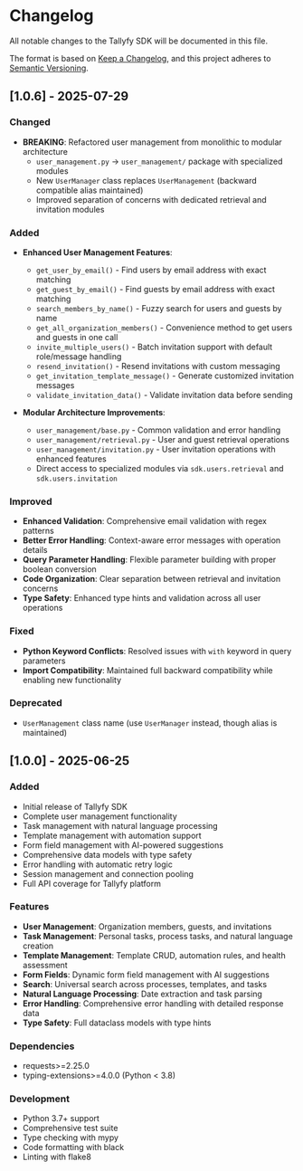 # Changelog

All notable changes to the Tallyfy SDK will be documented in this file.

The format is based on [Keep a Changelog](https://keepachangelog.com/en/1.0.0/),
and this project adheres to [Semantic Versioning](https://semver.org/spec/v2.0.0.html).

## [1.0.6] - 2025-07-29

### Changed
- **BREAKING**: Refactored user management from monolithic to modular architecture
  - `user_management.py` → `user_management/` package with specialized modules
  - New `UserManager` class replaces `UserManagement` (backward compatible alias maintained)
  - Improved separation of concerns with dedicated retrieval and invitation modules

### Added
- **Enhanced User Management Features**:
  - `get_user_by_email()` - Find users by email address with exact matching
  - `get_guest_by_email()` - Find guests by email address with exact matching
  - `search_members_by_name()` - Fuzzy search for users and guests by name
  - `get_all_organization_members()` - Convenience method to get users and guests in one call
  - `invite_multiple_users()` - Batch invitation support with default role/message handling
  - `resend_invitation()` - Resend invitations with custom messaging
  - `get_invitation_template_message()` - Generate customized invitation messages
  - `validate_invitation_data()` - Validate invitation data before sending

- **Modular Architecture Improvements**:
  - `user_management/base.py` - Common validation and error handling
  - `user_management/retrieval.py` - User and guest retrieval operations
  - `user_management/invitation.py` - User invitation operations with enhanced features
  - Direct access to specialized modules via `sdk.users.retrieval` and `sdk.users.invitation`

### Improved
- **Enhanced Validation**: Comprehensive email validation with regex patterns
- **Better Error Handling**: Context-aware error messages with operation details
- **Query Parameter Handling**: Flexible parameter building with proper boolean conversion
- **Code Organization**: Clear separation between retrieval and invitation concerns
- **Type Safety**: Enhanced type hints and validation across all user operations

### Fixed
- **Python Keyword Conflicts**: Resolved issues with `with` keyword in query parameters
- **Import Compatibility**: Maintained full backward compatibility while enabling new functionality

### Deprecated
- `UserManagement` class name (use `UserManager` instead, though alias is maintained)

## [1.0.0] - 2025-06-25

### Added
- Initial release of Tallyfy SDK
- Complete user management functionality
- Task management with natural language processing
- Template management with automation support
- Form field management with AI-powered suggestions
- Comprehensive data models with type safety
- Error handling with automatic retry logic
- Session management and connection pooling
- Full API coverage for Tallyfy platform

### Features
- **User Management**: Organization members, guests, and invitations
- **Task Management**: Personal tasks, process tasks, and natural language creation
- **Template Management**: Template CRUD, automation rules, and health assessment
- **Form Fields**: Dynamic form field management with AI suggestions
- **Search**: Universal search across processes, templates, and tasks
- **Natural Language Processing**: Date extraction and task parsing
- **Error Handling**: Comprehensive error handling with detailed response data
- **Type Safety**: Full dataclass models with type hints

### Dependencies
- requests>=2.25.0
- typing-extensions>=4.0.0 (Python < 3.8)

### Development
- Python 3.7+ support
- Comprehensive test suite
- Type checking with mypy
- Code formatting with black
- Linting with flake8